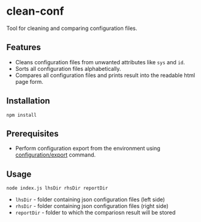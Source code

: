 # clean-conf

Tool for cleaning and comparing configuration files.

## Features
* Cleans configuration files from unwanted attributes like ```sys``` and ```id```. 
* Sorts all configuration files alphabetically.
* Compares all configuration files and prints result into the readable html page form.

## Installation
```npm install```

## Prerequisites
* Perform configuration export from the environment using [configuration/export](https://uuos9.plus4u.net/uu-bookkitg01-main/78462435-94748bedc82549e99e7c7c66434dab6d/book/page?code=93794603) command.

## Usage
```node index.js lhsDir rhsDir reportDir```
* ```lhsDir``` - folder containing json configuration files (left side)
* ```rhsDir``` - folder containing json configuration files (right side)
* ```reportDir``` - folder to which the compariosn result will be stored

